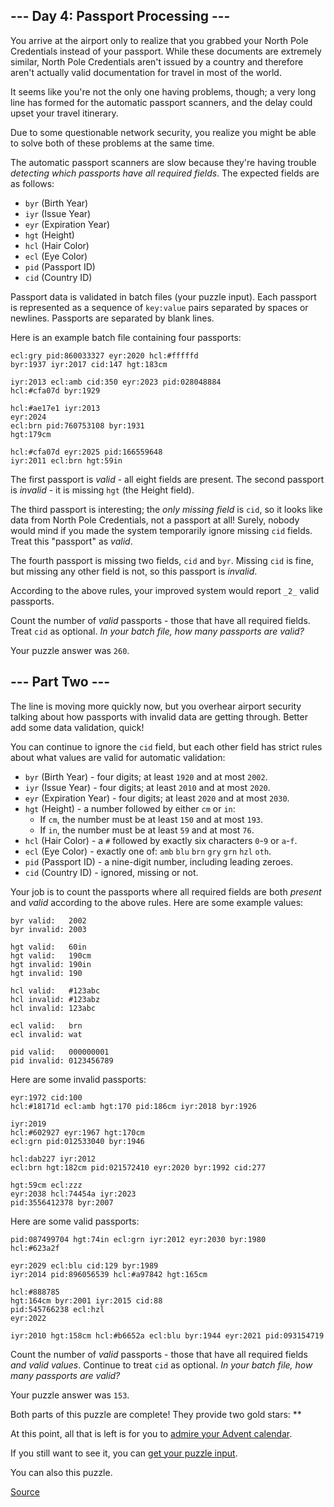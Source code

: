\--- Day 4: Passport Processing ---
-----------------------------------

You arrive at the airport only to realize that you grabbed your North Pole Credentials instead of your passport. While these documents are extremely similar, North Pole Credentials aren't issued by a country and therefore aren't actually valid documentation for travel in most of the world.

It seems like you're not the only one having problems, though; a very long line has formed for the automatic passport scanners, and the delay could upset your travel itinerary.

Due to some questionable network security, you realize you might be able to solve both of these problems at the same time.

The automatic passport scanners are slow because they're having trouble _detecting which passports have all required fields_. The expected fields are as follows:

*   `byr` (Birth Year)
*   `iyr` (Issue Year)
*   `eyr` (Expiration Year)
*   `hgt` (Height)
*   `hcl` (Hair Color)
*   `ecl` (Eye Color)
*   `pid` (Passport ID)
*   `cid` (Country ID)

Passport data is validated in batch files (your puzzle input). Each passport is represented as a sequence of `key:value` pairs separated by spaces or newlines. Passports are separated by blank lines.

Here is an example batch file containing four passports:

    ecl:gry pid:860033327 eyr:2020 hcl:#fffffd
    byr:1937 iyr:2017 cid:147 hgt:183cm
    
    iyr:2013 ecl:amb cid:350 eyr:2023 pid:028048884
    hcl:#cfa07d byr:1929
    
    hcl:#ae17e1 iyr:2013
    eyr:2024
    ecl:brn pid:760753108 byr:1931
    hgt:179cm
    
    hcl:#cfa07d eyr:2025 pid:166559648
    iyr:2011 ecl:brn hgt:59in
    

The first passport is _valid_ - all eight fields are present. The second passport is _invalid_ - it is missing `hgt` (the Height field).

The third passport is interesting; the _only missing field_ is `cid`, so it looks like data from North Pole Credentials, not a passport at all! Surely, nobody would mind if you made the system temporarily ignore missing `cid` fields. Treat this "passport" as _valid_.

The fourth passport is missing two fields, `cid` and `byr`. Missing `cid` is fine, but missing any other field is not, so this passport is _invalid_.

According to the above rules, your improved system would report `_2_` valid passports.

Count the number of _valid_ passports - those that have all required fields. Treat `cid` as optional. _In your batch file, how many passports are valid?_

Your puzzle answer was `260`.

\--- Part Two ---
-----------------

The line is moving more quickly now, but you overhear airport security talking about how passports with invalid data are getting through. Better add some data validation, quick!

You can continue to ignore the `cid` field, but each other field has strict rules about what values are valid for automatic validation:

*   `byr` (Birth Year) - four digits; at least `1920` and at most `2002`.
*   `iyr` (Issue Year) - four digits; at least `2010` and at most `2020`.
*   `eyr` (Expiration Year) - four digits; at least `2020` and at most `2030`.
*   `hgt` (Height) - a number followed by either `cm` or `in`:
    *   If `cm`, the number must be at least `150` and at most `193`.
    *   If `in`, the number must be at least `59` and at most `76`.
*   `hcl` (Hair Color) - a `#` followed by exactly six characters `0`\-`9` or `a`\-`f`.
*   `ecl` (Eye Color) - exactly one of: `amb` `blu` `brn` `gry` `grn` `hzl` `oth`.
*   `pid` (Passport ID) - a nine-digit number, including leading zeroes.
*   `cid` (Country ID) - ignored, missing or not.

Your job is to count the passports where all required fields are both _present_ and _valid_ according to the above rules. Here are some example values:

    byr valid:   2002
    byr invalid: 2003
    
    hgt valid:   60in
    hgt valid:   190cm
    hgt invalid: 190in
    hgt invalid: 190
    
    hcl valid:   #123abc
    hcl invalid: #123abz
    hcl invalid: 123abc
    
    ecl valid:   brn
    ecl invalid: wat
    
    pid valid:   000000001
    pid invalid: 0123456789
    

Here are some invalid passports:

    eyr:1972 cid:100
    hcl:#18171d ecl:amb hgt:170 pid:186cm iyr:2018 byr:1926
    
    iyr:2019
    hcl:#602927 eyr:1967 hgt:170cm
    ecl:grn pid:012533040 byr:1946
    
    hcl:dab227 iyr:2012
    ecl:brn hgt:182cm pid:021572410 eyr:2020 byr:1992 cid:277
    
    hgt:59cm ecl:zzz
    eyr:2038 hcl:74454a iyr:2023
    pid:3556412378 byr:2007
    

Here are some valid passports:

    pid:087499704 hgt:74in ecl:grn iyr:2012 eyr:2030 byr:1980
    hcl:#623a2f
    
    eyr:2029 ecl:blu cid:129 byr:1989
    iyr:2014 pid:896056539 hcl:#a97842 hgt:165cm
    
    hcl:#888785
    hgt:164cm byr:2001 iyr:2015 cid:88
    pid:545766238 ecl:hzl
    eyr:2022
    
    iyr:2010 hgt:158cm hcl:#b6652a ecl:blu byr:1944 eyr:2021 pid:093154719
    

Count the number of _valid_ passports - those that have all required fields _and valid values_. Continue to treat `cid` as optional. _In your batch file, how many passports are valid?_

Your puzzle answer was `153`.

Both parts of this puzzle are complete! They provide two gold stars: \*\*

At this point, all that is left is for you to [admire your Advent calendar](chrome-extension://cjedbglnccaioiolemnfhjncicchinao/2020).

If you still want to see it, you can [get your puzzle input](chrome-extension://cjedbglnccaioiolemnfhjncicchinao/4/input).

You can also this puzzle.


[Source](https://adventofcode.com/2020/day/4)